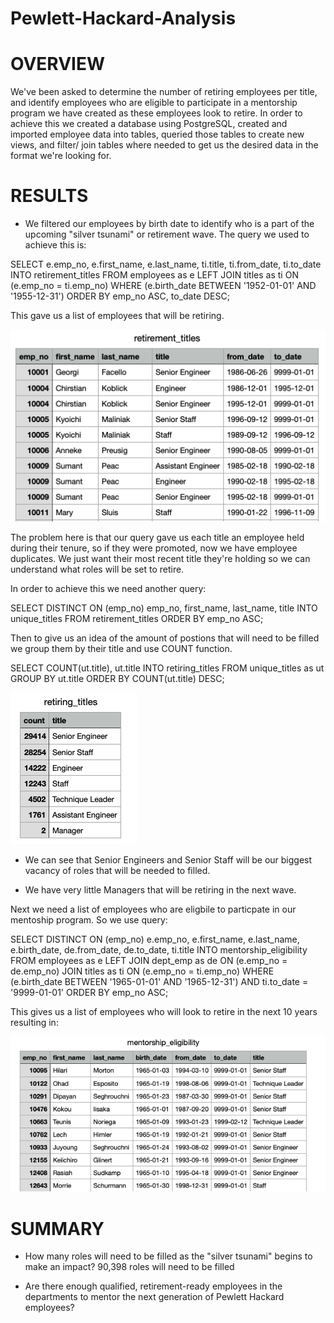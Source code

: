 # Pewlett-Hackard-Analysis

# OVERVIEW
We've been asked to determine the number of retiring employees per title, and identify employees who are eligible to participate in a mentorship program we have created as these employees look to retire. In order to achieve this we created a database using PostgreSQL, created and imported employee data into tables, queried those tables to create new views, and filter/ join tables where needed to get us the desired data in the format we're looking for. 

# RESULTS

- We filtered our employees by birth date to identify who is a part of the upcoming "silver tsunami" or retirement wave. The query we used to achieve this is: 

SELECT 
	e.emp_no,
	e.first_name,
	e.last_name,
	ti.title,
	ti.from_date,
	ti.to_date
INTO retirement_titles
FROM employees as e
LEFT JOIN titles as ti
	ON (e.emp_no = ti.emp_no)
WHERE (e.birth_date BETWEEN '1952-01-01' AND '1955-12-31')
ORDER BY emp_no ASC, to_date DESC; 

This gave us a list of employees that will be retiring.

![Retiring Employees](/images/retirement_titles.png)

The problem here is that our query gave us each title an employee held during their tenure, so if they were promoted, now we have employee duplicates. We just want their most recent title they're holding so we can understand what roles will be set to retire. 

In order to achieve this we need another query: 

SELECT DISTINCT ON (emp_no)
	emp_no,
	first_name,
	last_name,
	title
INTO unique_titles
FROM retirement_titles 
ORDER BY emp_no ASC;

Then to give us an idea of the amount of postions that will need to be filled  we group them by their title and use COUNT function. 

SELECT COUNT(ut.title), ut.title
INTO retiring_titles
FROM unique_titles as ut
GROUP BY ut.title
ORDER BY COUNT(ut.title) DESC;

![Overview of Titles Set to Retire](/images/retiring_titles.png)

- We can see that Senior Engineers and Senior Staff will be our biggest vacancy of roles that will be needed to filled. 

-  We have very little Managers that will be retiring in the next wave. 


Next we need a list of employees who are eligbile to particpate in our mentoship program. So we use query: 

SELECT DISTINCT ON (emp_no)
	e.emp_no,
	e.first_name,
	e.last_name,
	e.birth_date,
	de.from_date,
	de.to_date,
	ti.title
INTO mentorship_eligibility
FROM employees as e
LEFT JOIN dept_emp as de
	ON (e.emp_no = de.emp_no) 
JOIN titles as ti
	ON (e.emp_no = ti.emp_no)
WHERE (e.birth_date BETWEEN '1965-01-01' AND '1965-12-31') AND ti.to_date = '9999-01-01'
ORDER BY emp_no ASC;

This gives us a list of employees who will look to retire in the next 10 years resulting in: 

![Employees Eligible for Mentorship Program](/images/mentorship_eligibility.png)


# SUMMARY 

- How many roles will need to be filled as the "silver tsunami" begins to make an impact?
90,398 roles will need to be filled 

- Are there enough qualified, retirement-ready employees in the departments to mentor the next generation of Pewlett Hackard employees?

